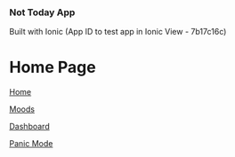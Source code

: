 ### Not Today App

Built with Ionic (App ID to test app in Ionic View - 7b17c16c)

# Home Page

[Home](https://github.com/NivedhithaV/Not-Today/blob/master/not-today-home-page.png)

[Moods](https://github.com/NivedhithaV/Not-Today/blob/master/not-today-moods-page.png)

[Dashboard](https://github.com/NivedhithaV/Not-Today/blob/master/not-today-dashboard-page.png)

[Panic Mode](https://github.com/NivedhithaV/Not-Today/blob/master/not-today-panic-page.png)

